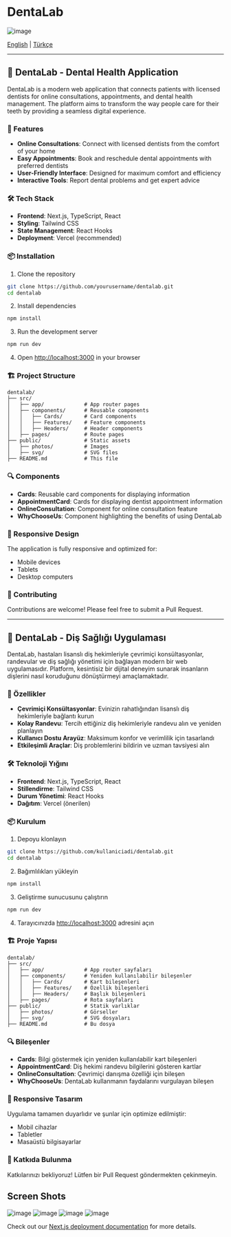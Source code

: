 # DentaLab

  ![image](https://github.com/user-attachments/assets/e0023893-73e0-456d-9cc4-d7e1e92c625d)

[English](#english) | [Türkçe](#turkish)

---

<a name="english"></a>

## 🦷 DentaLab - Dental Health Application

DentaLab is a modern web application that connects patients with licensed dentists for online consultations, appointments, and dental health management. The platform aims to transform the way people care for their teeth by providing a seamless digital experience.

### 🚀 Features

- **Online Consultations**: Connect with licensed dentists from the comfort of your home
- **Easy Appointments**: Book and reschedule dental appointments with preferred dentists
- **User-Friendly Interface**: Designed for maximum comfort and efficiency
- **Interactive Tools**: Report dental problems and get expert advice

### 🛠️ Tech Stack

- **Frontend**: Next.js, TypeScript, React
- **Styling**: Tailwind CSS
- **State Management**: React Hooks
- **Deployment**: Vercel (recommended)

### 📦 Installation

1. Clone the repository

```bash
git clone https://github.com/yourusername/dentalab.git
cd dentalab
```

2. Install dependencies

```bash
npm install
```

3. Run the development server

```bash
npm run dev
```

4. Open [http://localhost:3000](http://localhost:3000) in your browser

### 🏗️ Project Structure

```
dentalab/
├── src/
│   ├── app/             # App router pages
│   ├── components/      # Reusable components
│   │   ├── Cards/       # Card components
│   │   ├── Features/    # Feature components
│   │   ├── Headers/     # Header components
│   ├── pages/           # Route pages
├── public/              # Static assets
│   ├── photos/          # Images
│   ├── svg/             # SVG files
├── README.md            # This file
```

### 🔍 Components

- **Cards**: Reusable card components for displaying information
- **AppointmentCard**: Cards for displaying dentist appointment information
- **OnlineConsultation**: Component for online consultation feature
- **WhyChooseUs**: Component highlighting the benefits of using DentaLab

### 📱 Responsive Design

The application is fully responsive and optimized for:

- Mobile devices
- Tablets
- Desktop computers

### 🤝 Contributing

Contributions are welcome! Please feel free to submit a Pull Request.

---

<a name="turkish"></a>

## 🦷 DentaLab - Diş Sağlığı Uygulaması

DentaLab, hastaları lisanslı diş hekimleriyle çevrimiçi konsültasyonlar, randevular ve diş sağlığı yönetimi için bağlayan modern bir web uygulamasıdır. Platform, kesintisiz bir dijital deneyim sunarak insanların dişlerini nasıl koruduğunu dönüştürmeyi amaçlamaktadır.

### 🚀 Özellikler

- **Çevrimiçi Konsültasyonlar**: Evinizin rahatlığından lisanslı diş hekimleriyle bağlantı kurun
- **Kolay Randevu**: Tercih ettiğiniz diş hekimleriyle randevu alın ve yeniden planlayın
- **Kullanıcı Dostu Arayüz**: Maksimum konfor ve verimlilik için tasarlandı
- **Etkileşimli Araçlar**: Diş problemlerini bildirin ve uzman tavsiyesi alın

### 🛠️ Teknoloji Yığını

- **Frontend**: Next.js, TypeScript, React
- **Stillendirme**: Tailwind CSS
- **Durum Yönetimi**: React Hooks
- **Dağıtım**: Vercel (önerilen)

### 📦 Kurulum

1. Depoyu klonlayın

```bash
git clone https://github.com/kullaniciadi/dentalab.git
cd dentalab
```

2. Bağımlılıkları yükleyin

```bash
npm install
```

3. Geliştirme sunucusunu çalıştırın

```bash
npm run dev
```

4. Tarayıcınızda [http://localhost:3000](http://localhost:3000) adresini açın

### 🏗️ Proje Yapısı

```
dentalab/
├── src/
│   ├── app/             # App router sayfaları
│   ├── components/      # Yeniden kullanılabilir bileşenler
│   │   ├── Cards/       # Kart bileşenleri
│   │   ├── Features/    # Özellik bileşenleri
│   │   ├── Headers/     # Başlık bileşenleri
│   ├── pages/           # Rota sayfaları
├── public/              # Statik varlıklar
│   ├── photos/          # Görseller
│   ├── svg/             # SVG dosyaları
├── README.md            # Bu dosya
```

### 🔍 Bileşenler

- **Cards**: Bilgi göstermek için yeniden kullanılabilir kart bileşenleri
- **AppointmentCard**: Diş hekimi randevu bilgilerini gösteren kartlar
- **OnlineConsultation**: Çevrimiçi danışma özelliği için bileşen
- **WhyChooseUs**: DentaLab kullanmanın faydalarını vurgulayan bileşen

### 📱 Responsive Tasarım

Uygulama tamamen duyarlıdır ve şunlar için optimize edilmiştir:

- Mobil cihazlar
- Tabletler
- Masaüstü bilgisayarlar

### 🤝 Katkıda Bulunma

Katkılarınızı bekliyoruz! Lütfen bir Pull Request göndermekten çekinmeyin.

## Screen Shots

  ![image](https://github.com/user-attachments/assets/e0023893-73e0-456d-9cc4-d7e1e92c625d)
  ![image](https://github.com/user-attachments/assets/147633fc-914a-498d-b181-cd4d0b95dd25)
  ![image](https://github.com/user-attachments/assets/de9582fd-c68a-455d-8259-fd503a185f25)
  ![image](https://github.com/user-attachments/assets/7a98e18a-2ebc-4429-9a60-8c65ed97d2fd)



Check out our [Next.js deployment documentation](https://nextjs.org/docs/app/building-your-application/deploying) for more details.
